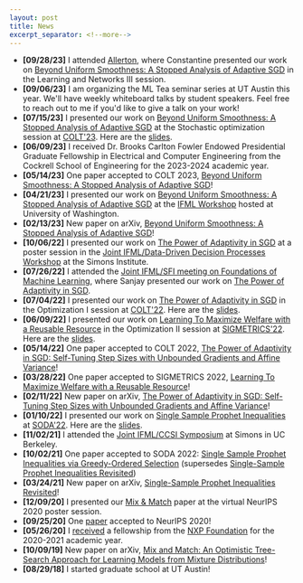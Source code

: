 ```yaml
---
layout: post
title: News
excerpt_separator: <!--more-->
---
```



<ul class="date">
  <li class="date">
   <b>[09/28/23]</b> I attended <a href="https://allerton.csl.illinois.edu/">Allerton</a>, where Constantine presented our work on <a href="{{ site.data.links.colt23.proceedings }}">Beyond Uniform Smoothness: A Stopped Analysis of Adaptive SGD</a> in the Learning and Networks III session.
  </li>
  <li class="date">
   <b>[09/06/23]</b> I am organizing the ML Tea seminar series at UT Austin
   this year. We'll have weekly whiteboard talks by student speakers. Feel free
   to reach out to me if you'd like to give a talk on your work!
  </li>
  <li class="date">
   <b>[07/15/23]</b> I presented our work on <a href="{{ site.data.links.colt23.proceedings }}">Beyond Uniform Smoothness: A Stopped Analysis of Adaptive SGD</a> at the Stochastic optimization session at <a href="{{ site.data.links.colt23.session }}">COLT'23</a>. Here are the <a href="{{ site.data.links.colt23.slides | relative_url }}">slides</a>.
  </li>
  <li class="date">
   <b>[06/09/23]</b> I received Dr. Brooks Carlton Fowler Endowed Presidential Graduate Fellowship in Electrical and Computer Engineering from the Cockrell School of Engineering for the 2023-2024 academic year.
  </li>
  <li class="date">
   <b>[05/14/23]</b> One paper accepted to COLT 2023, <a href="{{ site.data.links.colt23.proceedings }}">Beyond Uniform Smoothness: A Stopped Analysis of Adaptive SGD</a>!
  </li>
  <li class="date">
   <b>[04/21/23]</b> I presented our work on <a href="{{ site.data.links.colt23.arxiv }}">Beyond Uniform Smoothness: A Stopped Analysis of Adaptive SGD</a> at the <a href="{{ site.data.links.uwworkshop23.link }}">IFML Workshop</a> hosted at University of Washington.
  </li>
  <li class="date">
   <b>[02/13/23]</b> New paper on arXiv, <a href="{{ site.data.links.colt23.arxiv }}">Beyond Uniform Smoothness: A Stopped Analysis of Adaptive SGD</a>!
  </li>
  <li class="date">
   <b>[10/06/22]</b> I presented our work on <a href="{{ site.data.links.colt22.arxiv }}">The Power of Adaptivity in SGD</a> at a poster session in the <a href="{{ site.data.links.simonsworkshop22.link }}">Joint IFML/Data-Driven Decision Processes Workshop</a> at the Simons Institute.
  </li>
  <li class="date">
   <b>[07/26/22]</b> I attended the <a href="{{ site.data.links.santafeworkshop22.link }}">Joint IFML/SFI meeting on Foundations of Machine Learning</a>, where Sanjay presented our work on <a href="{{ site.data.links.colt22.arxiv }}">The Power of Adaptivity in SGD</a>.
  </li>
<!--more-->
  <li class="date">
   <b>[07/04/22]</b> I presented our work on <a href="{{ site.data.links.colt22.proceedings }}">The Power of Adaptivity in SGD</a> in the Optimization I session at <a href="{{ site.data.links.colt22.session }}">COLT'22</a>. Here are the <a href="{{ site.data.links.colt22.slides | relative_url }}">slides</a>.
  </li>
  <li class="date">
   <b>[06/09/22]</b> I presented our work on <a href="{{ sites.data.links.sigmetrics22.proceedings }}">Learning To Maximize Welfare with a Reusable Resource</a> in the Optimization II session at <a href="{{ site.data.links.sigmetrics22.session }}">SIGMETRICS'22</a>. Here are the <a href="{{ site.data.links.sigmetrics22.slides | relative_url }}">slides</a>.
  </li>
  <li class="date">
   <b>[05/14/22]</b> One paper accepted to COLT 2022, <a href="{{ site.data.links.colt22.arxiv }}">The Power of Adaptivity in SGD: Self-Tuning Step Sizes with Unbounded Gradients and Affine Variance</a>!
  </li>
  <li class="date">
   <b>[03/28/22]</b> One paper accepted to SIGMETRICS 2022, <a href="{{ site.data.links.sigmetrics22.proceedings }}">Learning To Maximize Welfare with a Reusable Resource</a>!
  </li>
  <li class="date">
   <b>[02/11/22]</b> New paper on arXiv, <a href="{{ site.data.links.colt22.arxiv }}">The Power of Adaptivity in SGD: Self-Tuning Step Sizes with Unbounded Gradients and Affine Variance</a>!
  </li>
  <li class="date">
   <b>[01/10/22]</b> I presented our work on <a href="{{ site.data.links.soda22.proceedings }}">Single Sample Prophet Inequalities</a> at <a href="{{ site.data.links.soda22.session }}">SODA'22</a>. Here are the <a href="{{ site.data.links.soda22.slides | relative_url }}">slides</a>.
  </li>
  <li class="date">
   <b>[11/02/21]</b> I attended the <a href="{{ site.data.links.simons21.link }}">Joint IFML/CCSI Symposium</a> at Simons in UC Berkeley.
  </li>
  <li class="date">
   <b>[10/02/21]</b> One paper accepted to SODA 2022: <a href="{{ site.data.links.soda22.arxiv }}">Single Sample Prophet Inequalities via Greedy-Ordered Selection</a> (supersedes <a href="{{ site.data.links.soda22.v1 }}">Single-Sample Prophet Inequalities Revisited</a>)
  </li>
  <li class="date">
   <b>[03/24/21]</b> New paper on arXiv, <a href="{{ site.data.links.soda22.v1 }}">Single-Sample Prophet Inequalities Revisited</a>!
  </li>
  <li class="date">
   <b>[12/09/20]</b> I presented our <a href="{{ site.data.links.neurips20.proceedings }}">Mix & Match</a> paper at the virtual NeurIPS 2020 poster session.
  </li>
  <li class="date">
   <b>[09/25/20]</b> One <a href="{{ site.data.links.neurips20.proceedings }}">paper</a> accepted to NeurIPS 2020!
  </li>
  <li class="date">
   <b>[05/26/20]</b> I <a href="{{ site.data.links.nxp.announcement }}">received</a> a fellowship from the <a href="{{ site.data.links.nxp.website }}">NXP Foundation</a> for the 2020-2021 academic year.
  </li>
  <li class="date">
   <b>[10/09/19]</b> New paper on arXiv, <a href="{{ site.data.links.neurips20.arxiv }}">Mix and Match: An Optimistic Tree-Search Approach for Learning Models from Mixture Distributions</a>!
  </li>
  <li class="date">
   <b>[08/29/18]</b> I started graduate school at UT Austin!
  </li>
</ul>
